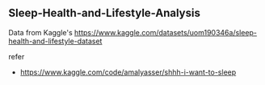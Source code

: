 ## Sleep-Health-and-Lifestyle-Analysis
Data from Kaggle's https://www.kaggle.com/datasets/uom190346a/sleep-health-and-lifestyle-dataset

refer
- https://www.kaggle.com/code/amalyasser/shhh-i-want-to-sleep
